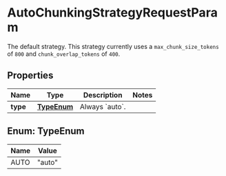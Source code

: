 

# AutoChunkingStrategyRequestParam

The default strategy. This strategy currently uses a `max_chunk_size_tokens` of `800` and `chunk_overlap_tokens` of `400`.

## Properties

| Name | Type | Description | Notes |
|------------ | ------------- | ------------- | -------------|
|**type** | [**TypeEnum**](#TypeEnum) | Always &#x60;auto&#x60;. |  |



## Enum: TypeEnum

| Name | Value |
|---- | -----|
| AUTO | &quot;auto&quot; |



